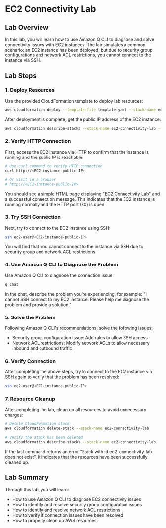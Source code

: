 # EC2 Connectivity Lab

## Lab Overview

In this lab, you will learn how to use Amazon Q CLI to diagnose and solve connectivity issues with EC2 instances. The lab simulates a common scenario: an EC2 instance has been deployed, but due to security group configurations and network ACL restrictions, you cannot connect to the instance via SSH.

## Lab Steps

### 1. Deploy Resources

Use the provided CloudFormation template to deploy lab resources:
```bash
aws cloudformation deploy --template-file template.yaml --stack-name ec2-connectivity-lab --capabilities CAPABILITY_IAM
```

After deployment is complete, get the public IP address of the EC2 instance:
```bash
aws cloudformation describe-stacks --stack-name ec2-connectivity-lab --query "Stacks[0].Outputs[?OutputKey=='PublicIP'].OutputValue" --output text
```

### 2. Verify HTTP Connection

First, access the EC2 instance via HTTP to confirm that the instance is running and the public IP is reachable:
```bash
# Use curl command to verify HTTP connection
curl http://<EC2-instance-public-IP>

# Or visit in a browser
# http://<EC2-instance-public-IP>
```

You should see a simple HTML page displaying "EC2 Connectivity Lab" and a successful connection message. This indicates that the EC2 instance is running normally and the HTTP port (80) is open.

### 3. Try SSH Connection

Next, try to connect to the EC2 instance using SSH:
```bash
ssh ec2-user@<EC2-instance-public-IP>
```

You will find that you cannot connect to the instance via SSH due to security group and network ACL restrictions.

### 4. Use Amazon Q CLI to Diagnose the Problem

Use Amazon Q CLI to diagnose the connection issue:
```bash
q chat
```

In the chat, describe the problem you're experiencing, for example:
"I cannot SSH connect to my EC2 instance. Please help me diagnose the problem and provide a solution."

### 5. Solve the Problem

Following Amazon Q CLI's recommendations, solve the following issues:
- Security group configuration issue: Add rules to allow SSH access
- Network ACL restrictions: Modify network ACLs to allow necessary inbound and outbound traffic

### 6. Verify Connection

After completing the above steps, try to connect to the EC2 instance via SSH again to verify that the problem has been resolved:
```bash
ssh ec2-user@<EC2-instance-public-IP>
```

### 7. Resource Cleanup

After completing the lab, clean up all resources to avoid unnecessary charges:
```bash
# Delete CloudFormation stack
aws cloudformation delete-stack --stack-name ec2-connectivity-lab

# Verify the stack has been deleted
aws cloudformation describe-stacks --stack-name ec2-connectivity-lab
```

If the last command returns an error "Stack with id ec2-connectivity-lab does not exist", it indicates that the resources have been successfully cleaned up.

## Lab Summary

Through this lab, you will learn:
- How to use Amazon Q CLI to diagnose EC2 connectivity issues
- How to identify and resolve security group configuration issues
- How to identify and resolve network ACL restrictions
- How to verify if connection issues have been resolved
- How to properly clean up AWS resources
